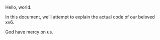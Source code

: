 Hello, world.

In this document, we’ll attempt to explain the actual code of our beloved xv6.

God have mercy on us.
